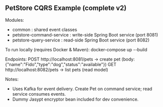 PetStore CQRS Example (complete v2)
----------------------------------

Modules:
  - common : shared event classes
  - petstore-command-service : write-side Spring Boot service (port 8081)
  - petstore-query-service   : read-side Spring Boot service (port 8082)

To run locally (requires Docker & Maven):
  docker-compose up --build

Endpoints:
  POST http://localhost:8081/pets  -> create pet (body: {"name":"Fido","type":"dog","status":"available"})
  GET  http://localhost:8082/pets  -> list pets (read model)

Notes:
  - Uses Kafka for event delivery. Create Pet on command service; read service consumes events.
  - Dummy Jasypt encryptor bean included for dev convenience.
